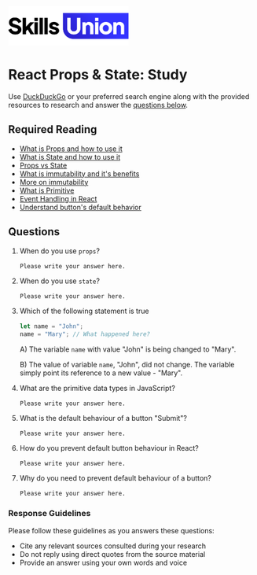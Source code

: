 [<img src="assets/images/su-logo.png" alt="Skills Union Logo" height="80px" />](https://www.skillsunion.com/)

# React Props & State: Study

Use [DuckDuckGo](https://duckduckgo.com/) or your preferred search engine along with the provided resources to research and answer the [questions below](#questions).

## Required Reading

- [What is Props and how to use it](https://reactjs.org/docs/components-and-props.html)
- [What is State and how to use it](https://reactjs.org/docs/state-and-lifecycle.html)
- [Props vs State](https://reactjs.org/docs/faq-state.html)
- [What is immutability and it's benefits](https://youtu.be/4LzcQyZ9JOU)
- [More on immutability](https://developer.mozilla.org/en-US/docs/Glossary/Mutable)
- [What is Primitive](https://developer.mozilla.org/en-US/docs/Glossary/Primitive)
- [Event Handling in React](https://reactjs.org/docs/handling-events.html)
- [Understand button's default behavior](https://developer.mozilla.org/en-US/docs/Web/HTML/Element/button)

## Questions

1. When do you use `props`?

   ```
   Please write your answer here.
   ```

2. When do you use `state`?

   ```
   Please write your answer here.
   ```

3. Which of the following statement is true

   ```js
   let name = "John";
   name = "Mary"; // What happened here?
   ```

   A) The variable `name` with value "John" is being changed to "Mary".

   B) The value of variable `name`, "John", did not change. The variable simply point its reference to a new value - "Mary".

4. What are the primitive data types in JavaScript?

   ```
   Please write your answer here.
   ```

5. What is the default behaviour of a button "Submit"?

   ```
   Please write your answer here.
   ```

6. How do you prevent default button behaviour in React?

   ```
   Please write your answer here.
   ```

7. Why do you need to prevent default behaviour of a button?

   ```
   Please write your answer here.
   ```

### Response Guidelines

Please follow these guidelines as you answers these questions:

- Cite any relevant sources consulted during your research
- Do not reply using direct quotes from the source material
- Provide an answer using your own words and voice
